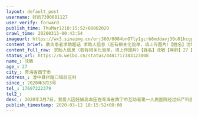 ```yaml
---
layout: default_post
username: 好的7390881127
user_verify: forward
publish_time: ThuMar1218:15:52+08002020
crawl_time: 20200313-00:43:54
imageurl: https://wx3.sinaimg.cn/orj360/0084bnO7ly1gcrb8mddavj30u01hcgpv.jpg,https://wx2.sinaimg.cn/orj360/0084bnO7ly1gcrb8nb4y1j31hc0u0wnv.jpg,https://wx2.sinaimg.cn/orj360/0084bnO7ly1gcrb8ob7oxj31hc0u049l.jpg,https://wx3.sinaimg.cn/orj360/0084bnO7ly1gcrb8pem2bj30u01hc0zm.jpg,https://wx3.sinaimg.cn/orj360/0084bnO7ly1gcrb8q5xlcj31hc0u0wlq.jpg,https://wx2.sinaimg.cn/orj360/0084bnO7ly1gcrb8qz54wj30u01hcjya.jpg,https://wx3.sinaimg.cn/orj360/0084bnO7ly1gcrb8rf29nj30u01hctc3.jpg
content_brief: 肺炎患者求助超话 求助人信息（若有相关化验单，请上传图片）【姓名】沈敏【年龄】27【所在城市】青海省西宁市【所在小区、社区】湟中县拦隆口镇前庄村【患病时间】2020年3月3号【联系方式】●●●【其他紧急联系人】【病情描述】2020年3月7日，我爱人因妊娠高血压在青海省西宁市互助 ...全文
content_full_raw: 求助人信息（若有相关化验单，请上传图片）【姓名】沈敏【年龄】27【所在城市】青海省西宁市【所在小区、社区】湟中县拦隆口镇前庄村【患病时间】2020年3月3号【联系方式】●●●【其他紧急联系人】【病情描述】2020年3月7日，我爱人因妊娠高血压在青海省西宁市互助巷第一人民医院经过妇产科医生检查确定腹腔积水，实施紧急剖腹产，取出29周+3天的婴儿，结果爱人住进了重症监护室，保守估计要花费三万元，120救护车将婴儿送进了青海省西宁市红十字医院妇产新生儿科的保温箱里面，要在保温箱里要待最少两个月，最少要花费二十万，本来不富裕得家庭更是雪上加霜，所以医疗费用负担太重，所以恳请社会好心人给予救助，感谢好心人，患者家属夏海龙。恳请各位好心人士伸手相助，多多转发，您的每一次转发对我们都至关重要，每一次转发对我们来说都是莫大的帮助!
status_url: https://m.weibo.cn/status/4481717383123008
name_: 沈敏
age_: 27
city_: 青海省西宁市
address_: 湟中县拦隆口镇前庄村
since_: 2020年3月3号
tel_: 17697222379
tel2_: 
desc_: 2020年3月7日，我爱人因妊娠高血压在青海省西宁市互助巷第一人民医院经过妇产科医生检查确定腹腔积水，实施紧急剖腹产，取出29周+3天的婴儿，结果爱人住进了重症监护室，保守估计要花费三万元，120救护车将婴儿送进了青海省西宁市红十字医院妇产新生儿科的保温箱里面，要在保温箱里要待最少两个月，最少要花费二十万，本来不富裕得家庭更是雪上加霜，所以医疗费用负担太重，所以恳请社会好心人给予救助，感谢好心人，患者家属夏海龙。恳请各位好心人士伸手相助，多多转发，您的每一次转发对我们都至关重要，每一次转发对我们来说都是莫大的帮助!
publish_timestamp: 2020-03-12 18:15:52+08:00
---
```

